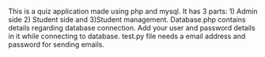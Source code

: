 This is a quiz application made using php and mysql. 
It has 3 parts: 1) Admin side 2) Student side and 3)Student management.
Database.php contains details regarding database connection. Add your user and password details in it while connecting to database.
test.py file needs a email address and password for sending emails.
